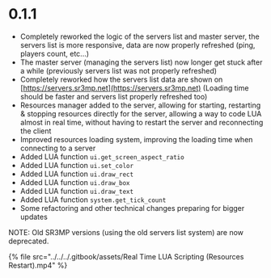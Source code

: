 # 0.1.1

* Completely reworked the logic of the servers list and master server, the servers list is more responsive, data are now properly refreshed (ping, players count, etc...)
* The master server (managing the servers list) now longer get stuck after a while (previously servers list was not properly refreshed)
* Completely reworked how the servers list data are shown on [https://servers.sr3mp.net](https://servers.sr3mp.net) (Loading time should be faster and servers list properly refreshed too)
* Resources manager added to the server, allowing for starting, restarting & stopping resources directly for the server, allowing a way to code LUA almost in real time, without having to restart the server and reconnecting the client
* Improved resources loading system, improving the loading time when connecting to a server
* Added LUA function `ui.get_screen_aspect_ratio`
* Added LUA function `ui.set_color`
* Added LUA function `ui.draw_rect`
* Added LUA function `ui.draw_box`
* Added LUA function `ui.draw_text`
* Added LUA function `system.get_tick_count`
* Some refactoring and other technical changes preparing for bigger updates

NOTE: Old SR3MP versions (using the old servers list system) are now deprecated.

{% file src="../../../.gitbook/assets/Real Time LUA Scripting (Resources Restart).mp4" %}
